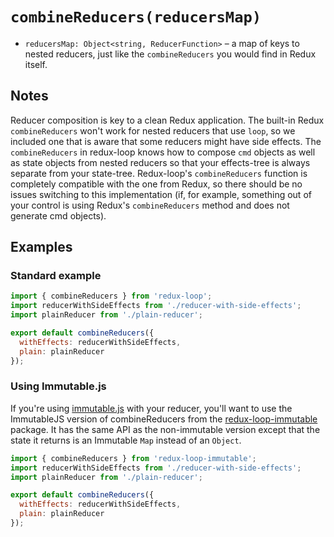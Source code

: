 # `combineReducers(reducersMap)`

* `reducersMap: Object<string, ReducerFunction>` &ndash; a map of keys to nested
  reducers, just like the `combineReducers` you would find in Redux itself.

## Notes

Reducer composition is key to a clean Redux application. The built-in Redux
`combineReducers` won't work for nested reducers that use `loop`, so we
included one that is aware that some reducers might have side effects. The
`combineReducers` in redux-loop knows how to compose `cmd` objects as well as
state objects from nested reducers so that your effects-tree is always
separate from your state-tree. Redux-loop's `combineReducers` function is
completely compatible with the one from Redux, so there should be no issues
switching to this implementation (if, for example, something out of your
control is using Redux's `combineReducers` method and does not generate cmd
objects).

## Examples

### Standard example

```js
import { combineReducers } from 'redux-loop';
import reducerWithSideEffects from './reducer-with-side-effects';
import plainReducer from './plain-reducer';

export default combineReducers({
  withEffects: reducerWithSideEffects,
  plain: plainReducer
});
```

### Using Immutable.js

If you're using
[immutable.js](https://github.com/facebook/immutable-js/) with your reducer,
you'll want to use the ImmutableJS version of combineReducers from the [redux-loop-immutable](https://github.com/redux-loop/redux-loop-immutable) package. It has the same API as the non-immutable version except that the state it returns is an Immutable `Map` instead of an `Object`.

```js
import { combineReducers } from 'redux-loop-immutable';
import reducerWithSideEffects from './reducer-with-side-effects';
import plainReducer from './plain-reducer';

export default combineReducers({
  withEffects: reducerWithSideEffects,
  plain: plainReducer
});
```
